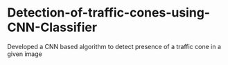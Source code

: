 # Detection-of-traffic-cones-using-CNN-Classifier
Developed a CNN based algorithm to detect presence of a traffic cone in a given image
